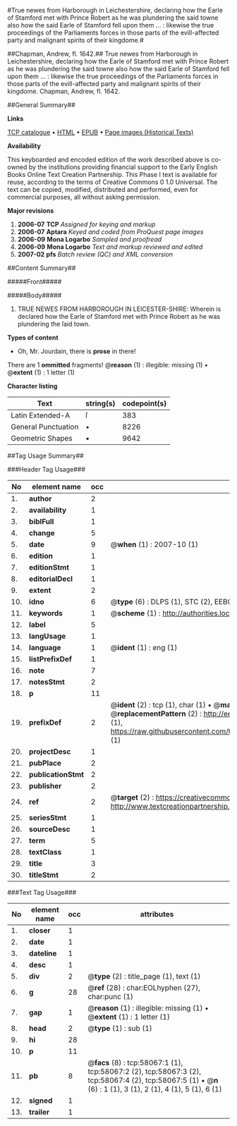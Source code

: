 #True newes from Harborough in Leichestershire, declaring how the Earle of Stamford met with Prince Robert as he was plundering the said towne also how the said Earle of Stamford fell upon them ... : likewise the true proceedings of the Parliaments forces in those parts of the evill-affected party and malignant spirits of their kingdome.#

##Chapman, Andrew, fl. 1642.##
True newes from Harborough in Leichestershire, declaring how the Earle of Stamford met with Prince Robert as he was plundering the said towne also how the said Earle of Stamford fell upon them ... : likewise the true proceedings of the Parliaments forces in those parts of the evill-affected party and malignant spirits of their kingdome.
Chapman, Andrew, fl. 1642.

##General Summary##

**Links**

[TCP catalogue](http://www.ota.ox.ac.uk/tcp/)  • 
[HTML](http://tei.it.ox.ac.uk/tcp/Texts-HTML/free/A63/A63625.html)  • 
[EPUB](http://tei.it.ox.ac.uk/tcp/Texts-EPUB/free/A63/A63625.epub) • 
[Page images (Historical Texts)](https://data.historicaltexts.jisc.ac.uk/view?pubId=eebo-12265865e&pageId=eebo-12265865e-58067-1)

**Availability**

This keyboarded and encoded edition of the
	       work described above is co-owned by the institutions
	       providing financial support to the Early English Books
	       Online Text Creation Partnership. This Phase I text is
	       available for reuse, according to the terms of Creative
	       Commons 0 1.0 Universal. The text can be copied,
	       modified, distributed and performed, even for
	       commercial purposes, all without asking permission.

**Major revisions**

1. __2006-07__ __TCP__ *Assigned for keying and markup*
1. __2006-07__ __Aptara__ *Keyed and coded from ProQuest page images*
1. __2006-09__ __Mona Logarbo__ *Sampled and proofread*
1. __2006-09__ __Mona Logarbo__ *Text and markup reviewed and edited*
1. __2007-02__ __pfs__ *Batch review (QC) and XML conversion*

##Content Summary##

#####Front#####

#####Body#####

1. TRUE NEWES
FROM HARBOROUGH
IN
LEICESTER-SHIRE:
Wherein is declared how the Earle of Stamford
met with Prince Robert as he was
plundering the ſaid town.

**Types of content**

  * Oh, Mr. Jourdain, there is **prose** in there!

There are 1 **ommitted** fragments! 
 @__reason__ (1) : illegible: missing (1)  •  @__extent__ (1) : 1 letter (1)

**Character listing**


|Text|string(s)|codepoint(s)|
|---|---|---|
|Latin Extended-A|ſ|383|
|General Punctuation|•|8226|
|Geometric Shapes|▪|9642|

##Tag Usage Summary##

###Header Tag Usage###

|No|element name|occ|attributes|
|---|---|---|---|
|1.|__author__|2||
|2.|__availability__|1||
|3.|__biblFull__|1||
|4.|__change__|5||
|5.|__date__|9| @__when__ (1) : 2007-10 (1)|
|6.|__edition__|1||
|7.|__editionStmt__|1||
|8.|__editorialDecl__|1||
|9.|__extent__|2||
|10.|__idno__|6| @__type__ (6) : DLPS (1), STC (2), EEBO-CITATION (1), OCLC (1), VID (1)|
|11.|__keywords__|1| @__scheme__ (1) : http://authorities.loc.gov/ (1)|
|12.|__label__|5||
|13.|__langUsage__|1||
|14.|__language__|1| @__ident__ (1) : eng (1)|
|15.|__listPrefixDef__|1||
|16.|__note__|7||
|17.|__notesStmt__|2||
|18.|__p__|11||
|19.|__prefixDef__|2| @__ident__ (2) : tcp (1), char (1)  •  @__matchPattern__ (2) : ([0-9\-]+):([0-9IVX]+) (1), (.+) (1)  •  @__replacementPattern__ (2) : http://eebo.chadwyck.com/downloadtiff?vid=$1&page=$2 (1), https://raw.githubusercontent.com/textcreationpartnership/Texts/master/tcpchars.xml#$1 (1)|
|20.|__projectDesc__|1||
|21.|__pubPlace__|2||
|22.|__publicationStmt__|2||
|23.|__publisher__|2||
|24.|__ref__|2| @__target__ (2) : https://creativecommons.org/publicdomain/zero/1.0/ (1), http://www.textcreationpartnership.org/docs/. (1)|
|25.|__seriesStmt__|1||
|26.|__sourceDesc__|1||
|27.|__term__|5||
|28.|__textClass__|1||
|29.|__title__|3||
|30.|__titleStmt__|2||


###Text Tag Usage###

|No|element name|occ|attributes|
|---|---|---|---|
|1.|__closer__|1||
|2.|__date__|1||
|3.|__dateline__|1||
|4.|__desc__|1||
|5.|__div__|2| @__type__ (2) : title_page (1), text (1)|
|6.|__g__|28| @__ref__ (28) : char:EOLhyphen (27), char:punc (1)|
|7.|__gap__|1| @__reason__ (1) : illegible: missing (1)  •  @__extent__ (1) : 1 letter (1)|
|8.|__head__|2| @__type__ (1) : sub (1)|
|9.|__hi__|28||
|10.|__p__|11||
|11.|__pb__|8| @__facs__ (8) : tcp:58067:1 (1), tcp:58067:2 (2), tcp:58067:3 (2), tcp:58067:4 (2), tcp:58067:5 (1)  •  @__n__ (6) : 1 (1), 3 (1), 2 (1), 4 (1), 5 (1), 6 (1)|
|12.|__signed__|1||
|13.|__trailer__|1||

